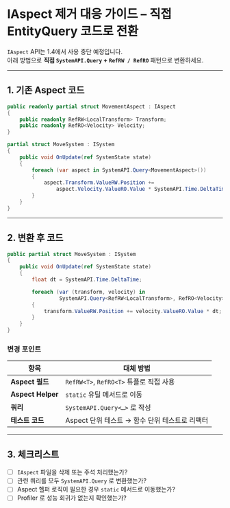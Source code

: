 # IAspect 제거 대응 가이드 – 직접 EntityQuery 코드로 전환

`IAspect` API는 1.4에서 사용 중단 예정입니다.  
아래 방법으로 **직접 `SystemAPI.Query` + `RefRW / RefRO`** 패턴으로 변환하세요.

---

## 1. 기존 Aspect 코드

```csharp
public readonly partial struct MovementAspect : IAspect
{
    public readonly RefRW<LocalTransform> Transform;
    public readonly RefRO<Velocity> Velocity;
}

partial struct MoveSystem : ISystem
{
    public void OnUpdate(ref SystemState state)
    {
        foreach (var aspect in SystemAPI.Query<MovementAspect>())
        {
            aspect.Transform.ValueRW.Position +=
                aspect.Velocity.ValueRO.Value * SystemAPI.Time.DeltaTime;
        }
    }
}
```

---

## 2. 변환 후 코드

```csharp
public partial struct MoveSystem : ISystem
{
    public void OnUpdate(ref SystemState state)
    {
        float dt = SystemAPI.Time.DeltaTime;

        foreach (var (transform, velocity) in
                 SystemAPI.Query<RefRW<LocalTransform>, RefRO<Velocity>>())
        {
            transform.ValueRW.Position += velocity.ValueRO.Value * dt;
        }
    }
}
```

### 변경 포인트
| 항목 | 대체 방법 |
|------|-----------|
| **Aspect 필드** | `RefRW<T>`, `RefRO<T>` 튜플로 직접 사용 |
| **Aspect Helper** | `static` 유틸 메서드로 이동 |
| **쿼리** | `SystemAPI.Query<…>` 로 작성 |
| **테스트 코드** | Aspect 단위 테스트 → 함수 단위 테스트로 리팩터 |

---

## 3. 체크리스트

- [ ] `IAspect` 파일을 삭제 또는 주석 처리했는가?  
- [ ] 관련 쿼리를 모두 `SystemAPI.Query` 로 변환했는가?  
- [ ] Aspect 헬퍼 로직이 필요한 경우 `static` 메서드로 이동했는가?  
- [ ] Profiler 로 성능 회귀가 없는지 확인했는가?  
